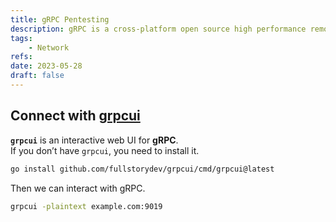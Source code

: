 ```yaml
---
title: gRPC Pentesting
description: gRPC is a cross-platform open source high performance remote procedure call framework. Default ports are 80, 443 and the official docs example use 50051 port.
tags:
    - Network
refs:
date: 2023-05-28
draft: false
---
```


## Connect with [grpcui](https://github.com/fullstorydev/grpcui)

**`grpcui`** is an interactive web UI for **gRPC**.  
If you don’t have `grpcui`, you need to install it.

```bash
go install github.com/fullstorydev/grpcui/cmd/grpcui@latest
```

Then we can interact with gRPC.

```bash
grpcui -plaintext example.com:9019
```